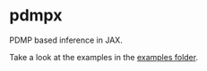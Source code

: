# pdmpx
PDMP based inference in JAX.

Take a look at the examples in the [examples folder](examples/).